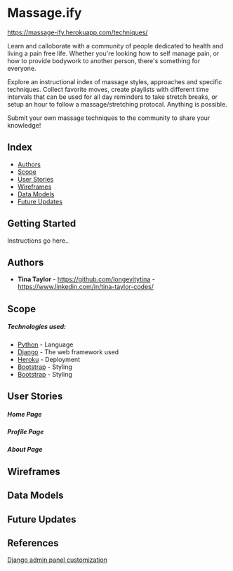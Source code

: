 # Massage.ify

https://massage-ify.herokuapp.com/techniques/

Learn and calloborate with a community of people dedicated to health and living a pain free life. Whether you're looking how to self manage pain, or how to provide bodywork to another person, there's something for everyone.

Explore an instructional index of massage styles, approaches and specific techniques. Collect favorite moves, create playlists with different time intervals that can be used for all day reminders to take stretch breaks, or setup an hour to follow a massage/stretching protocal. Anything is possible.

Submit your own massage techniques to the community to share your knowledge!

## Index

- [Authors](#authors)
- [Scope](#scope)
- [User Stories](#user-stories)
- [Wireframes](#wireframes)
- [Data Models](#data-models)
- [Future Updates](#future-updates)

## Getting Started

Instructions go here..

## Authors

- **Tina Taylor** - https://github.com/longevitytina - https://www.linkedin.com/in/tina-taylor-codes/

## Scope

##### Technologies used:

- [Python](https://www.python.org) - Language
- [Django](https://www.djangoproject.com) - The web framework used
- [Heroku](https://www.heroku.com) - Deployment
- [Bootstrap](https://getbootstrap.com) - Styling
- [Bootstrap](https://getbootstrap.com) - Styling

## User Stories

##### Home Page

##### Profile Page

##### About Page

## Wireframes

## Data Models

## Future Updates

## References

[Django admin panel customization](https://data-flair.training/blogs/django-admin-customization/)
